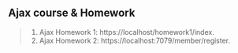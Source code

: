 ## Ajax course & Homework
>1.  Ajax Homework 1: https://localhost/homework1/index.
>1.  Ajax Homework 2: https://localhost:7079/member/register.
